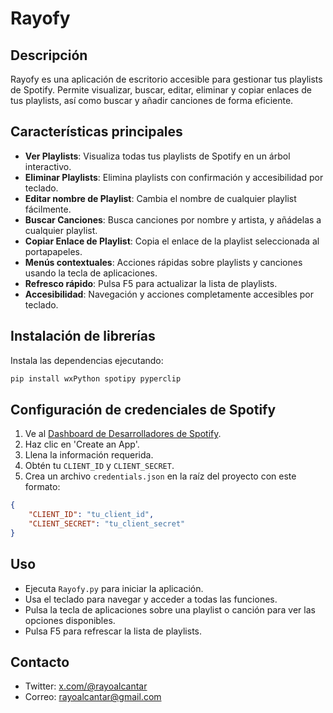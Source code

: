 ﻿# Rayofy

## Descripción

Rayofy es una aplicación de escritorio accesible para gestionar tus playlists de Spotify. Permite visualizar, buscar, editar, eliminar y copiar enlaces de tus playlists, así como buscar y añadir canciones de forma eficiente.

## Características principales

- **Ver Playlists**: Visualiza todas tus playlists de Spotify en un árbol interactivo.
- **Eliminar Playlists**: Elimina playlists con confirmación y accesibilidad por teclado.
- **Editar nombre de Playlist**: Cambia el nombre de cualquier playlist fácilmente.
- **Buscar Canciones**: Busca canciones por nombre y artista, y añádelas a cualquier playlist.
- **Copiar Enlace de Playlist**: Copia el enlace de la playlist seleccionada al portapapeles.
- **Menús contextuales**: Acciones rápidas sobre playlists y canciones usando la tecla de aplicaciones.
- **Refresco rápido**: Pulsa F5 para actualizar la lista de playlists.
- **Accesibilidad**: Navegación y acciones completamente accesibles por teclado.

## Instalación de librerías

Instala las dependencias ejecutando:

```bash
pip install wxPython spotipy pyperclip
```

## Configuración de credenciales de Spotify

1. Ve al [Dashboard de Desarrolladores de Spotify](https://developer.spotify.com/dashboard/applications).
2. Haz clic en 'Create an App'.
3. Llena la información requerida.
4. Obtén tu `CLIENT_ID` y `CLIENT_SECRET`.
5. Crea un archivo `credentials.json` en la raíz del proyecto con este formato:

```json
{
    "CLIENT_ID": "tu_client_id",
    "CLIENT_SECRET": "tu_client_secret"
}
```

## Uso

- Ejecuta `Rayofy.py` para iniciar la aplicación.
- Usa el teclado para navegar y acceder a todas las funciones.
- Pulsa la tecla de aplicaciones sobre una playlist o canción para ver las opciones disponibles.
- Pulsa F5 para refrescar la lista de playlists.

## Contacto

- Twitter: [x.com/@rayoalcantar](https://x.com/@rayoalcantar)
- Correo: rayoalcantar@gmail.com
